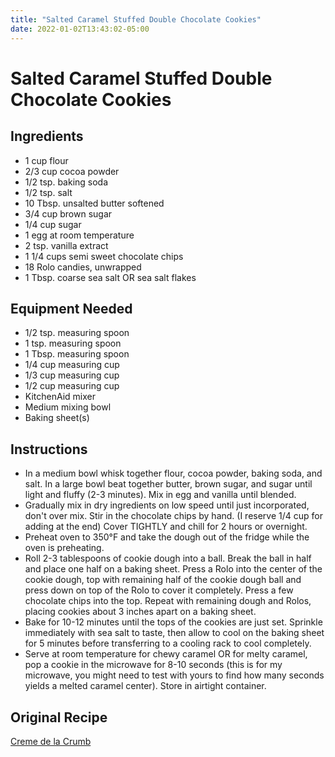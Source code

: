 ```yaml
---
title: "Salted Caramel Stuffed Double Chocolate Cookies"
date: 2022-01-02T13:43:02-05:00
---
```


# Salted Caramel Stuffed Double Chocolate Cookies

## Ingredients

- 1 cup flour
- 2/3 cup cocoa powder
- 1/2 tsp. baking soda
- 1/2 tsp. salt
- 10 Tbsp. unsalted butter softened
- 3/4 cup brown sugar
- 1/4 cup sugar
- 1 egg at room temperature
- 2 tsp. vanilla extract
- 1 1/4 cups semi sweet chocolate chips
- 18 Rolo candies, unwrapped
- 1 Tbsp. coarse sea salt OR sea salt flakes

## Equipment Needed

- 1/2 tsp. measuring spoon
- 1 tsp. measuring spoon
- 1 Tbsp. measuring spoon
- 1/4 cup measuring cup
- 1/3 cup measuring cup
- 1/2 cup measuring cup
- KitchenAid mixer
- Medium mixing bowl
- Baking sheet(s)

## Instructions

- In a medium bowl whisk together flour, cocoa powder, baking soda, and salt. In a large bowl beat together butter, brown sugar, and sugar until light and fluffy (2-3 minutes). Mix in egg and vanilla until blended. 
- Gradually mix in dry ingredients on low speed until just incorporated, don't over mix. Stir in the chocolate chips by hand. (I reserve 1/4 cup for adding at the end) Cover TIGHTLY and chill for 2 hours or overnight. 
- Preheat oven to 350&deg;F and take the dough out of the fridge while the oven is preheating. 
- Roll 2-3 tablespoons of cookie dough into a ball. Break the ball in half and place one half on a baking sheet. Press a Rolo into the center of the cookie dough, top with remaining half of the cookie dough ball and press down on top of the Rolo to cover it completely. Press a few chocolate chips into the top. Repeat with remaining dough and Rolos, placing cookies about 3 inches apart on a baking sheet.  
- Bake for 10-12 minutes until the tops of the cookies are just set. Sprinkle immediately with sea salt to taste, then allow to cool on the baking sheet for 5 minutes before transferring to a cooling rack to cool completely. 
- Serve at room temperature for chewy caramel OR for melty caramel, pop a cookie in the microwave for 8-10 seconds (this is for my microwave, you might need to test with yours to find how many seconds yields a melted caramel center). Store in airtight container. 

## Original Recipe

[Creme de la Crumb](https://www.lecremedelacrumb.com/salted-caramel-stuffed-double-chocolate-cookies/)